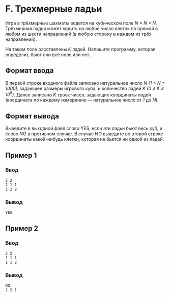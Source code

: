 # F. Трехмерные ладьи

Игра в трёхмерные шахматы ведется на кубическом поле _N × N × N_. Трёхмерная ладья может ходить на любое число клеток по
прямой в любом из шести направлений (в любую сторону в каждом из трёх направлений).

На таком поле расставлены _K_ ладей. Напишите программу, которая определит, бьют они всё поле или нет.

## Формат ввода

В первой строке входного файла записано натуральное число _N (1 ≤ N ≤ 1000)_, задающее размеры игрового куба, и
количество ладей _K (0 ≤ K ≤ 10<sup>6</sup>)_. Далее записано _K_ троек чисел, задающих координаты ладей (координата по
каждому измерению — натуральное число от _1_ до _N_).

## Формат вывода

Выведите в выходной файл слово YES, если эти ладьи бьют весь куб, и слово NO в противном случае. В случае NO выведите во
второй строке координаты какой-нибудь клетки, которая не бьется ни одной из ладей.

## Пример 1

### Ввод

    2 2
    1 1 1
    2 2 2

### Вывод

    YES

## Пример 2

### Ввод

    2 2
    1 1 1
    1 1 2

### Вывод

    NO
    2 2 1